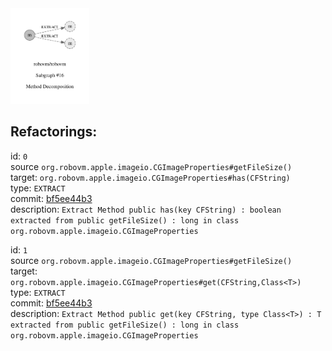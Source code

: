 <img src=subgraph_atomic_16.svg width=25%>

## Refactorings:

id: `0`\
source `org.robovm.apple.imageio.CGImageProperties#getFileSize()`\
target: `org.robovm.apple.imageio.CGImageProperties#has(CFString)`\
type: `EXTRACT`\
commit: [bf5ee44b3](https://github.com/robovm/robovm/commit/bf5ee44b3b576e01ab09cae9f50300417b01dc07)\
description: `Extract Method public has(key CFString) : boolean extracted from public getFileSize() : long in class org.robovm.apple.imageio.CGImageProperties`

id: `1`\
source `org.robovm.apple.imageio.CGImageProperties#getFileSize()`\
target: `org.robovm.apple.imageio.CGImageProperties#get(CFString,Class<T>)`\
type: `EXTRACT`\
commit: [bf5ee44b3](https://github.com/robovm/robovm/commit/bf5ee44b3b576e01ab09cae9f50300417b01dc07)\
description: `Extract Method public get(key CFString, type Class<T>) : T extracted from public getFileSize() : long in class org.robovm.apple.imageio.CGImageProperties`

